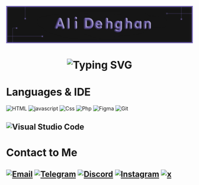 ![Banner2](https://github.com/userali-ir/userali-ir/blob/main/Z8Frhsc.png)

<h1 align="center"><img src="https://readme-typing-svg.herokuapp.com?size=18&center=true&vCenter=true&width=480&lines=Developer+|+Graphist" alt="Typing SVG" /></h1>

# Languages & IDE
![HTML](https://img.shields.io/badge/HTML-orange?logo=html5&logoColor=white)
![javascript](https://img.shields.io/badge/Javascript-brown?logo=javascript&logoColor=white)
![Css](https://img.shields.io/badge/Css-yellow?logo=Css&logoColor=white)
![Php](https://img.shields.io/badge/Php-blue?logo=Php&logoColor=white)
![Figma](https://img.shields.io/badge/Figma-blue?logo=Figma&logoColor=white)
![Git](https://img.shields.io/badge/Git-red?logo=git&logoColor=white)

![Visual Studio Code](https://img.shields.io/badge/VSCode-blue?logo=VisualStudioCode&logoColor=white)
-
# Contact to Me
[![Email](https://img.shields.io/badge/Email-userali@mail.ir-blue?logo=Gmail&logoColor=EA4335)](mailto:userali@mail.ir)
[![Telegram](https://img.shields.io/badge/Telegram-userali_i-blue?logo=Telegram&logoColor=EA4335)](https://t.me/Userali_i)
[![Discord](https://img.shields.io/badge/Discord-userali-blue?logo=Discord&logoColor=5865F2)](https://discord.com/users/1007725490171289691)
[![Instagram](https://img.shields.io/badge/Instagram-userali.ir-blue?logo=instagram)](https://instagram.com/userali.ir)
[![x](https://img.shields.io/badge/Twitter-userali.ir-blue?logo=x)](https://twitter.com/userali_ir)
-
